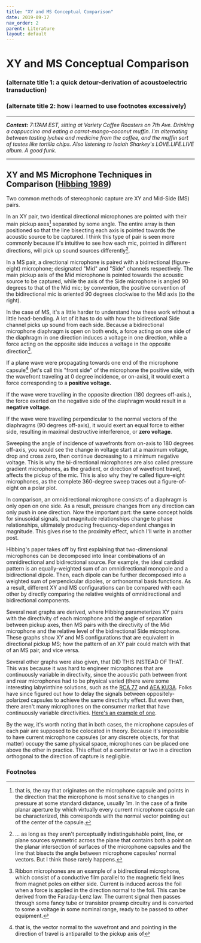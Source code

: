 ```yaml
---  
title: "XY and MS Conceptual Comparison"
date: 2019-09-17
nav_order: 2
parent: Literature
layout: default
---
```


# XY and MS Conceptual Comparison

### (alternate title 1: a quick detour-derivation of acoustoelectric transduction)
### (alternate title 2: how i learned to use footnotes excessively)

-----
_**Context:** 7:17AM EST, sitting at Variety Coffee Roasters on 7th Ave. Drinking a cappuccino and eating a carrot-mango-coconut muffin. I'm alternating between tasting lychee and medicine from the coffee, and the muffin sort of tastes like tortilla chips. Also listening to Isaiah Sharkey's LOVE.LIFE.LIVE album. A good funk._

-----

## XY and MS Microphone Techniques in Comparison ([Hibbing 1989](https://secure.aes.org/forum/pubs/journal/?elib=6065))

Two common methods of stereophonic capture are XY and Mid-Side (MS) pairs.

In an XY pair, two identical directional microphones are pointed with their main pickup axes[^1] separated by some angle. The entire array is then positioned so that the line bisecting each axis is pointed towards the acoustic source to be captured. I think this type of pair is seen more commonly because it's intuitive to see how each mic, pointed in different directions, will pick up sound sources differently[^2].

In a MS pair, a directional microphone is paired with a bidirectional (figure-eight) microphone; designated "Mid" and "Side" channels respectively. The main pickup axis of the Mid microphone is pointed towards the acoustic source to be captured, while the axis of the Side microphone is angled 90 degrees to that of the Mid mic; by convention, the positive convention of the bidirectional mic is oriented 90 degrees clockwise to the Mid axis (to the right).

In the case of MS, it's a little harder to understand how these work without a little head-bending. A lot of it has to do with how the bidirectional Side channel picks up sound from each side. Because a bidirectional microphone diaphragm is open on both ends, a force acting on one side of the diaphragm in one direction induces a voltage in one direction, while a force acting on the opposite side induces a voltage in the opposite direction[^3].

If a plane wave were propagating towards one end of the microphone capsule[^4] (let's call this "front side" of the microphone the positive side, with the wavefront traveling at 0 degree incidence, or on-axis), it would exert a force corresponding to a **positive voltage.**

If the wave were travelling in the opposite direction (180 degrees off-axis.), the force exerted on the negative side of the diaphragm would result in a **negative voltage.**

If the wave were travelling perpendicular to the normal vectors of the diaphragms (90 degrees off-axis), it would exert an equal force to either side, resulting in maximal destructive interference, or **zero voltage**.

Sweeping the angle of incidence of wavefronts from on-axis to 180 degrees off-axis, you would see the change in voltage start at a maximum voltage, drop and cross zero, then continue decreasing to a minimum negative voltage. This is why the bi-directional microphones are also called pressure gradient microphones, as the gradient, or direction of wavefront travel, affects the pickup of the mic. This is also why they're called figure-eight microphones, as the complete 360-degree sweep traces out a figure-of-eight on a polar plot.

In comparison, an omnidirectional microphone consists of a diaphragm is only open on one side. As a result, pressure changes from any direction can only push in one direction. Now the important part: the same concept holds for sinusoidal signals, but magnitude relationships change to phase relationships, ultimately producing frequency-dependent changes in magnitude. This gives rise to the proximity effect, which I'll write in another post.

Hibbing's paper takes off by first explaining that two-dimensional microphones can be decomposed into linear combinations of an omnidirectional and bidirectional source. For example, the ideal cardioid pattern is an equally-weighted sum of an omnidirectional monopole and a bidirectional dipole. Then, each dipole can be further decomposed into a weighted sum of perpendicular dipoles, or orthonormal basis functions. As a result, different XY and MS configurations can be compared with each other by directly comparing the relative weights of omnidirectional and bidirectional components.

Several neat graphs are derived, where Hibbing parameterizes XY pairs with the directivity of each microphone and the angle of separation between pickup axes, then MS pairs with the directivity of the Mid microphone and the relative level of the bidirectional Side microphone. These graphs show XY and MS configurations that are equivalent in directional pickup MS; how the pattern of an XY pair could match with that of an MS pair, and vice versa.

Several other graphs were also given, that DID THIS INSTEAD OF THAT. This was because it was hard to engineer microphones that are continuously variable in directivity, since the acoustic path between front and rear microphones had to be physical varied (there were some interesting labyrinthine solutions, such as the [RCA 77](https://www.aearibbonmics.com/aeas-r84-vs-the-rca-77-whats-the-difference/) and [AEA KU3A](http://recordinghacks.com/microphones/RCA/KU-3A). Folks have since figured out how to delay the signals between oppositely-polarized capsules to achieve the same directivity effect. But even then, there aren't many microphones on the consumer market that have continuously variable directivities. [Here's an example of one](https://patents.google.com/patent/US4354059).

By the way, it's worth noting that in both cases, the microphone capsules of each pair are supposed to be colocated in theory. Because it's impossible to have current microphone capsules (or any discrete objects, for that matter) occupy the same physical space, microphones can be placed one above the other in practice. This offset of a centimeter or two in a direction orthogonal to the direction of capture is negligible.

### Footnotes
[^1]: that is, the ray that originates on the microphone capsule and points in the direction that the microphone is most sensitive to changes in pressure at some standard distance, usually 1m. In the case of a finite planar aperture by which virtually every current microphone capsule can be characterized, this corresponds with the normal vector pointing out of the center of the capsule.
[^2]: ... as long as they aren't perceptually indistinguishable point, line, or plane sources symmetric across the plane that contains both a point on the planar intersection of surfaces of the microphone capsules and the line that bisects the angle between microphone capsules' normal vectors. But I think those rarely happens.
[^3]: Ribbon microphones are an example of a bidirectional microphone, which consist of a conductive film parallel to the magnetic field lines from magnet poles on either side. Current is induced across the foil when a force is applied in the direction normal to the foil. This can be derived from the Faraday-Lenz law. The current signal then passes through some fancy tube or transistor preamp circuitry and is converted to some a voltage in some nominal range, ready to be passed to other equipment.
[^4]: that is, the vector normal to the wavefront and and pointing in the direction of travel is antiparallel to the pickup axis of 
